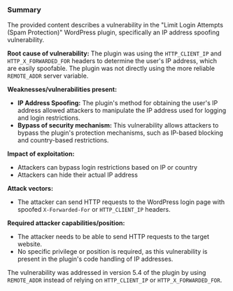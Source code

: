 ### Summary
The provided content describes a vulnerability in the "Limit Login Attempts (Spam Protection)" WordPress plugin, specifically an IP address spoofing vulnerability.

**Root cause of vulnerability:** The plugin was using the `HTTP_CLIENT_IP` and `HTTP_X_FORWARDED_FOR` headers to determine the user's IP address, which are easily spoofable. The plugin was not directly using the more reliable `REMOTE_ADDR` server variable.

**Weaknesses/vulnerabilities present:**
*   **IP Address Spoofing:** The plugin's method for obtaining the user's IP address allowed attackers to manipulate the IP address used for logging and login restrictions.
*   **Bypass of security mechanism:** This vulnerability allows attackers to bypass the plugin's protection mechanisms, such as IP-based blocking and country-based restrictions.

**Impact of exploitation:**
*   Attackers can bypass login restrictions based on IP or country
*   Attackers can hide their actual IP address

**Attack vectors:**
*   The attacker can send HTTP requests to the WordPress login page with spoofed `X-Forwarded-For` or `HTTP_CLIENT_IP` headers.

**Required attacker capabilities/position:**
*   The attacker needs to be able to send HTTP requests to the target website.
*   No specific privilege or position is required, as this vulnerability is present in the plugin's code handling of IP addresses.

The vulnerability was addressed in version 5.4 of the plugin by using `REMOTE_ADDR` instead of relying on `HTTP_CLIENT_IP` or `HTTP_X_FORWARDED_FOR`.
